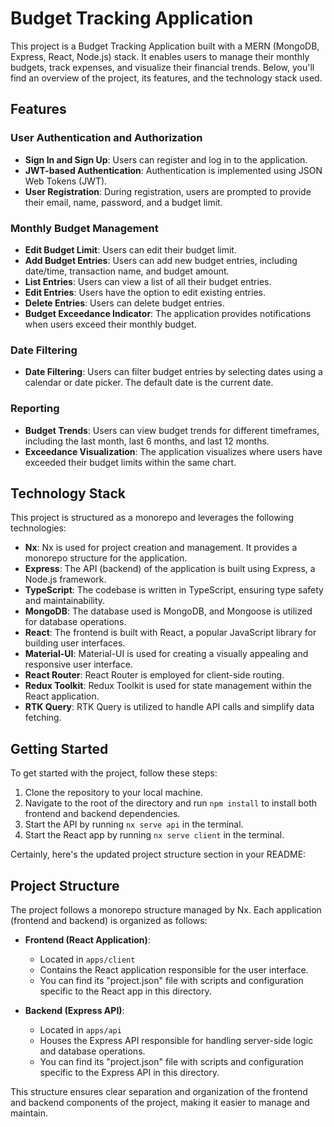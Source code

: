# Budget Tracking Application

This project is a Budget Tracking Application built with a MERN (MongoDB, Express, React, Node.js) stack. It enables users to manage their monthly budgets, track expenses, and visualize their financial trends. Below, you'll find an overview of the project, its features, and the technology stack used.

## Features

### User Authentication and Authorization

- **Sign In and Sign Up**: Users can register and log in to the application.
- **JWT-based Authentication**: Authentication is implemented using JSON Web Tokens (JWT).
- **User Registration**: During registration, users are prompted to provide their email, name, password, and a budget limit.

### Monthly Budget Management

- **Edit Budget Limit**: Users can edit their budget limit.
- **Add Budget Entries**: Users can add new budget entries, including date/time, transaction name, and budget amount.
- **List Entries**: Users can view a list of all their budget entries.
- **Edit Entries**: Users have the option to edit existing entries.
- **Delete Entries**: Users can delete budget entries.
- **Budget Exceedance Indicator**: The application provides notifications when users exceed their monthly budget.

### Date Filtering

- **Date Filtering**: Users can filter budget entries by selecting dates using a calendar or date picker. The default date is the current date.

### Reporting

- **Budget Trends**: Users can view budget trends for different timeframes, including the last month, last 6 months, and last 12 months.
- **Exceedance Visualization**: The application visualizes where users have exceeded their budget limits within the same chart.

## Technology Stack

This project is structured as a monorepo and leverages the following technologies:

- **Nx**: Nx is used for project creation and management. It provides a monorepo structure for the application.
- **Express**: The API (backend) of the application is built using Express, a Node.js framework.
- **TypeScript**: The codebase is written in TypeScript, ensuring type safety and maintainability.
- **MongoDB**: The database used is MongoDB, and Mongoose is utilized for database operations.
- **React**: The frontend is built with React, a popular JavaScript library for building user interfaces.
- **Material-UI**: Material-UI is used for creating a visually appealing and responsive user interface.
- **React Router**: React Router is employed for client-side routing.
- **Redux Toolkit**: Redux Toolkit is used for state management within the React application.
- **RTK Query**: RTK Query is utilized to handle API calls and simplify data fetching.

## Getting Started

To get started with the project, follow these steps:

1. Clone the repository to your local machine.
2. Navigate to the root of the directory and run `npm install` to install both frontend and backend dependencies.
3. Start the API by running `nx serve api` in the terminal.
4. Start the React app by running `nx serve client` in the terminal.

Certainly, here's the updated project structure section in your README:

## Project Structure

The project follows a monorepo structure managed by Nx. Each application (frontend and backend) is organized as follows:

- **Frontend (React Application)**:
  - Located in `apps/client`
  - Contains the React application responsible for the user interface.
  - You can find its "project.json" file with scripts and configuration specific to the React app in this directory.

- **Backend (Express API)**:
  - Located in `apps/api`
  - Houses the Express API responsible for handling server-side logic and database operations.
  - You can find its "project.json" file with scripts and configuration specific to the Express API in this directory.

This structure ensures clear separation and organization of the frontend and backend components of the project, making it easier to manage and maintain.

